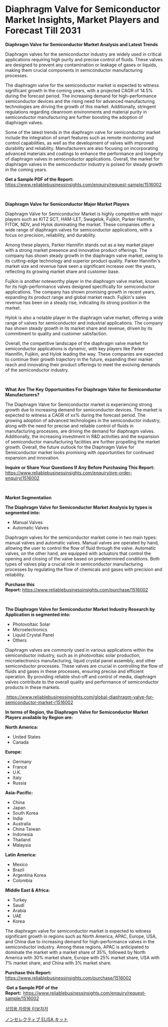 <p><h1>Diaphragm Valve for Semiconductor Market Insights, Market Players and Forecast Till 2031</h1></p><p><strong>Diaphragm Valve for Semiconductor Market Analysis and Latest Trends</strong></p>
<p><p>Diaphragm valves for the semiconductor industry are widely used in critical applications requiring high purity and precise control of fluids. These valves are designed to prevent any contamination or leakage of gases or liquids, making them crucial components in semiconductor manufacturing processes.</p><p>The diaphragm valve for the semiconductor market is expected to witness significant growth in the coming years, with a projected CAGR of 14.5% during the forecast period. The increasing demand for high-performance semiconductor devices and the rising need for advanced manufacturing technologies are driving the growth of this market. Additionally, stringent regulations regarding cleanroom environments and material purity in semiconductor manufacturing are further boosting the adoption of diaphragm valves.</p><p>Some of the latest trends in the diaphragm valve for semiconductor market include the integration of smart features such as remote monitoring and control capabilities, as well as the development of valves with improved durability and reliability. Manufacturers are also focusing on incorporating advanced materials and coatings to enhance the performance and longevity of diaphragm valves in semiconductor applications. Overall, the market for diaphragm valves in the semiconductor industry is poised for steady growth in the coming years.</p></p>
<p><strong>Get a Sample PDF of the Report:&nbsp;</strong> <a href="https://www.reliablebusinessinsights.com/enquiry/request-sample/1516002">https://www.reliablebusinessinsights.com/enquiry/request-sample/1516002</a></p>
<p>&nbsp;</p>
<p><strong>Diaphragm Valve for Semiconductor Major Market Players</strong></p>
<p><p>Diaphragm Valve for Semiconductor Market is highly competitive with major players such as KITZ SCT, HAM-LET, Swagelok, Fujikin, Parker Hannifin, FITOK, NDV, and Hylok dominating the market. These companies offer a wide range of diaphragm valves for semiconductor applications, with a focus on precision, reliability, and durability.</p><p>Among these players, Parker Hannifin stands out as a key market player with a strong market presence and innovative product offerings. The company has shown steady growth in the diaphragm valve market, owing to its cutting-edge technology and superior product quality. Parker Hannifin's market size and revenue have seen a significant increase over the years, reflecting its growing market share and customer base.</p><p>Fujikin is another noteworthy player in the diaphragm valve market, known for its high-performance valves designed specifically for semiconductor applications. The company has shown promising growth in recent years, expanding its product range and global market reach. Fujikin's sales revenue has been on a steady rise, indicating its strong position in the market.</p><p>Hylok is also a notable player in the diaphragm valve market, offering a wide range of valves for semiconductor and industrial applications. The company has shown steady growth in its market share and revenue, driven by its commitment to quality and customer satisfaction.</p><p>Overall, the competitive landscape of the diaphragm valve market for semiconductor applications is dynamic, with key players like Parker Hannifin, Fujikin, and Hylok leading the way. These companies are expected to continue their growth trajectory in the future, expanding their market reach and innovating their product offerings to meet the evolving demands of the semiconductor industry.</p></p>
<p>&nbsp;</p>
<p><strong>What Are The Key Opportunities For Diaphragm Valve for Semiconductor Manufacturers?</strong></p>
<p><p>The Diaphragm Valve for Semiconductor market is experiencing strong growth due to increasing demand for semiconductor devices. The market is expected to witness a CAGR of xx% during the forecast period. The growing adoption of advanced technologies in the semiconductor industry, along with the need for precise and reliable control of fluids in manufacturing processes, are driving the demand for diaphragm valves. Additionally, the increasing investment in R&D activities and the expansion of semiconductor manufacturing facilities are further propelling the market growth. Overall, the future outlook for the Diaphragm Valve for Semiconductor market looks promising with opportunities for continued expansion and innovation.</p></p>
<p><strong>Inquire or Share Your Questions If Any Before Purchasing This Report:</strong> <a href="https://www.reliablebusinessinsights.com/enquiry/pre-order-enquiry/1516002">https://www.reliablebusinessinsights.com/enquiry/pre-order-enquiry/1516002</a></p>
<p>&nbsp;</p>
<p><strong>Market Segmentation</strong></p>
<p><strong>The Diaphragm Valve for Semiconductor Market Analysis by types is segmented into:</strong></p>
<p><ul><li>Manual Valves</li><li>Automatic Valves</li></ul></p>
<p><p>Diaphragm valves for the semiconductor market come in two main types: manual valves and automatic valves. Manual valves are operated by hand, allowing the user to control the flow of fluid through the valve. Automatic valves, on the other hand, are equipped with actuators that control the opening and closing of the valve based on predetermined conditions. Both types of valves play a crucial role in semiconductor manufacturing processes by regulating the flow of chemicals and gases with precision and reliability.</p></p>
<p><strong>Purchase this Report:&nbsp;</strong><a href="https://www.reliablebusinessinsights.com/purchase/1516002">https://www.reliablebusinessinsights.com/purchase/1516002</a></p>
<p>&nbsp;</p>
<p><strong>The Diaphragm Valve for Semiconductor Market Industry Research by Application is segmented into:</strong></p>
<p><ul><li>Photovoltaic Solar</li><li>Microelectronics</li><li>Liquid Crystal Panel</li><li>Others</li></ul></p>
<p><p>Diaphragm valves are commonly used in various applications within the semiconductor industry, such as in photovoltaic solar production, microelectronics manufacturing, liquid crystal panel assembly, and other semiconductor processes. These valves are crucial in controlling the flow of fluids and gases in these processes, ensuring precise and efficient operation. By providing reliable shut-off and control of media, diaphragm valves contribute to the overall quality and performance of semiconductor products in these markets.</p></p>
<p><a href="https://www.reliablebusinessinsights.com/global-diaphragm-valve-for-semiconductor-market-r1516002">&nbsp;https://www.reliablebusinessinsights.com/global-diaphragm-valve-for-semiconductor-market-r1516002</a></p>
<p><strong>In terms of Region, the Diaphragm Valve for Semiconductor Market Players available by Region are:</strong></p>
<p>
    <p> <strong> North America: </strong>
        <ul>
            <li>United States</li>
            <li>Canada</li>
        </ul>
        </p> 
    <p> <strong> Europe: </strong>
        <ul>
            <li>Germany</li>
            <li>France</li>
            <li>U.K.</li>
            <li>Italy</li>
            <li>Russia</li>
        </ul>
        </p> 
    <p> <strong> Asia-Pacific: </strong>
        <ul>
            <li>China</li>
            <li>Japan</li>
            <li>South Korea</li>
            <li>India</li>
            <li>Australia</li>
            <li>China Taiwan</li>
            <li>Indonesia</li>
            <li>Thailand</li>
            <li>Malaysia</li>
        </ul>
        </p> 
    <p> <strong> Latin America: </strong>
        <ul>
            <li>Mexico</li>
            <li>Brazil</li>
            <li>Argentina Korea</li>
            <li>Colombia</li>
        </ul>
        </p> 
    <p> <strong> Middle East & Africa: </strong>
        <ul>
            <li>Turkey</li>
            <li>Saudi</li>
            <li>Arabia</li>
            <li>UAE</li>
            <li>Korea</li>
        </ul>
    </p>
    </p>
<p><p>The diaphragm valve for semiconductor market is expected to witness significant growth in regions such as North America, APAC, Europe, USA, and China due to increasing demand for high-performance valves in the semiconductor industry. Among these regions, APAC is anticipated to dominate the market with a market share of 35%, followed by North America with 30% market share, Europe with 25% market share, USA with 7% market share, and China with 3% market share.</p></p>
<p><strong>Purchase this Report: </strong><a href="https://www.reliablebusinessinsights.com/purchase/1516002">https://www.reliablebusinessinsights.com/purchase/1516002</a></p>
<p>&nbsp;<strong>Get a Sample PDF of the Report:&nbsp;&nbsp;</strong><a href="https://www.reliablebusinessinsights.com/enquiry/request-sample/1516002">https://www.reliablebusinessinsights.com/enquiry/request-sample/1516002</a></p>
<p><strong></strong></p>
<p><p><a href="https://medium.com/@jordanilliamson678678_12326/%EA%B8%80%EB%A1%9C%EB%B2%8C-%EC%83%81%EC%9A%A9-%EC%B0%A8%EB%9F%89%EC%9A%A9-%ED%84%B0%EB%B3%B4%EC%B0%A8%EC%A0%80-%EC%8B%9C%EC%9E%A5-%EA%B7%9C%EB%AA%A8-%EB%B0%8F-%EC%A0%90%EC%9C%A0%EC%9C%A8-%EB%B6%84%EC%84%9D-%EC%A0%9C%ED%92%88-%EC%9C%A0%ED%98%95-%EC%9D%91%EC%9A%A9-%EB%B6%84%EC%95%BC-%EC%A7%80%EC%97%AD%EB%B3%84-%EC%98%88%EC%B8%A1-2024-2031-067f83d76f05">상업용 차량용 터보차저</a></p><p><a href="https://medium.com/@byroalenzuela76845/%E9%9D%9E%E9%81%B8%E6%8A%9Eelisa%E3%82%AD%E3%83%83%E3%83%88%E5%B8%82%E5%A0%B4%E3%81%AE%E8%A6%8F%E6%A8%A1%E3%81%A8%E3%82%B7%E3%82%A7%E3%82%A2%E5%88%86%E6%9E%90-%E6%88%90%E9%95%B7%E5%82%BE%E5%90%91%E3%81%A8%E4%BA%88%E6%B8%AC-2024%E5%B9%B4-2031%E5%B9%B4-3a91995c5b1a">ノンセレクティブ ELISA キット</a></p></p>